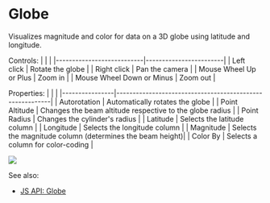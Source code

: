 <!-- TITLE: Globe -->
<!-- SUBTITLE: -->

# Globe

Visualizes magnitude and color for data on a 3D globe using latitude and longitude.

Controls:
|                           |                        |
|---------------------------|------------------------|
| Left click                | Rotate the globe       |
| Right click               | Pan the camera         |
| Mouse Wheel Up or Plus    | Zoom in                |
| Mouse Wheel Down or Minus | Zoom out               |

Properties:
|                |                                                          |
|----------------|----------------------------------------------------------|
| Autorotation   | Automatically rotates the globe                          |
| Point Altitude | Changes the beam altitude respective to the globe radius |
| Point Radius   | Changes the cylinder's radius                            |
| Latitude       | Selects the latitude column                              |
| Longitude      | Selects the longitude column                             |
| Magnitude      | Selects the magnitude column (determines the beam height)|
| Color By       | Selects a column for color-coding                        |

![](../../uploads/gifs/globe.gif)

See also:

* [JS API: Globe](https://public.datagrok.ai/js/samples/ui/viewers/types/globe)
